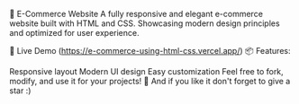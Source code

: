 🌟 E-Commerce Website
A fully responsive and elegant e-commerce website built with HTML and CSS.
Showcasing modern design principles and optimized for user experience.

🔗 Live Demo (https://e-commerce-using-html-css.vercel.app/)
📦 Features:

Responsive layout
Modern UI design
Easy customization
Feel free to fork, modify, and use it for your projects! 🚀
And if you like it don't forget to give a star :)
